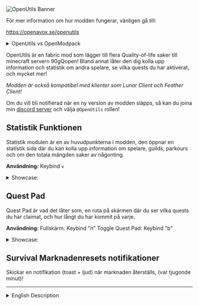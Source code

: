 ![OpenUtils Banner](https://cdn.modrinth.com/data/cached_images/d8a80fa3d2752e4269bf16df2648616e082cecf5.png)

För mer information om hur modden fungerar, vänligen gå till:

https://openavox.se/openutils


<details>
  <summary>OpenUtils vs OpenModpack</summary>
  <table>
<thead>
    <tr>
        <th>Feature</th>
        <th>OpenUtils</th>
        <th>OpenModpack</th>
    </tr>
</thead>
<tbody>
    <tr>
        <td>Typ</td>
        <td>Fabric Mod</td>
        <td>Fabric Modpack</td>
    </tr>
    <tr>
        <td>Generell FPS Boost, förhöjda visuals, partiklar, ytterligare utilities men mera...</td>
        <td class="false">❌</td>
        <td class="true">✅</td>
    </tr>
    <tr>
        <td>90gQopen-insperade menyer</td>
        <td class="false">❌</td>
        <td class="true">✅</td>
    </tr>
    <tr>
        <td>Se vilka andra som använder modden</td>
        <td class="false">❌</td>
        <td class="true">✅</td>
    </tr>
    <tr>
        <td>Statistik Funktion</td>
        <td class="true">✅</td>
        <td class="true">✅</td>
    </tr>
    <tr>
        <td>Quest Pad Funktion</td>
        <td class="true">✅</td>
        <td class="true">✅</td>
    </tr>
    <tr>
        <td>Marknadresets notifikationer</td>
        <td class="true">✅</td>
        <td class="true">✅</td>
    </tr>
    <tr>
        <td>Totem reminder</td>
        <td class="false">❌</td>
        <td class="true">✅</td>
    </tr>
</tbody>
</table>
</details>

OpenUtils är en fabric mod som lägger till flera Quality-of-life saker till minecraft servern 90gQopen! Bland annat låter den dig kolla upp information och statistik om andra spelare, se vilka quests du har aktiverat, och mycket mer!


_Modden är också kompatibel med klienter som Lunar Client och Feather Client!_

Om du vill bli notifierad när en ny version av modden släpps, så kan du joina min [discord server](https://discord.gg/F9mkMxPf9g) och välja `@OpenUtils` rollen!

## Statistik Funktionen
Statistik modulen är en av huvudpunkterna i modden, den öppnar en statistik sida där du kan kolla upp information om spelare, guilds, parkours och om den totala mängden saker av någonting.

**Användning:** Keybind `v`

<details>
<summary>Showcase:</summary>

![Preview](https://cdn.modrinth.com/data/cached_images/b8247c7699dfa565b9b28a65aed726b033a857c3_0.webp)

</details>

## Quest Pad
Quest Pad är vad det låter som, en ruta på skärmen där du ser vilka quests du har claimat, och hur långt du har kommit på varje.

**Användning:**
Fullskärm: Keybind "n"
Toggle Quest Pad: Keybind "b"

<details>
<summary>Showcase:</summary>

![Fullscreen](https://cdn.modrinth.com/data/cached_images/c8f5a788949cd64f0ca4356c2c92a95d7bf5f18e_0.webp)

![Quest pad](https://cdn.modrinth.com/data/cached_images/a44493c43f730107335b36508a17b3d2832ed7bb.png)

</details>

## Survival Marknadenresets notifikationer
Skickar en notifikation (toast + ljud) när marknaden återställs, (var tjugonde minut)!

---

<details>
  <summary>English Description</summary>
  <details>
  <summary>OpenUtils vs OpenModpack</summary>
  <table>
    <thead>
      <tr>
        <th>Feature</th>
        <th>OpenUtils</th>
        <th>OpenModpack</th>
      </tr>
    </thead>
    <tbody>
      <tr>
        <td>Type</td>
        <td>Fabric Mod</td>
        <td>Fabric Modpack</td>
      </tr>
      <tr>
        <td>General FPS boost, enhanced visuals, particles, extra utilities and more...</td>
        <td class="false">❌</td>
        <td class="true">✅</td>
      </tr>
      <tr>
        <td>90gQopen-inspired menus</td>
        <td class="false">❌</td>
        <td class="true">✅</td>
      </tr>
      <tr>
        <td>See who else is using the mod</td>
        <td class="false">❌</td>
        <td class="true">✅</td>
      </tr>
      <tr>
        <td>Statistics feature</td>
        <td class="true">✅</td>
        <td class="true">✅</td>
      </tr>
      <tr>
        <td>Quest Pad feature</td>
        <td class="true">✅</td>
        <td class="true">✅</td>
      </tr>
      <tr>
        <td>Market reset notifications</td>
        <td class="true">✅</td>
        <td class="true">✅</td>
      </tr>
      <tr>
        <td>Totem reminder</td>
        <td class="false">❌</td>
        <td class="true">✅</td>
      </tr>
    </tbody>
  </table>
</details>

<p><strong>OpenUtils</strong> is a Fabric mod that adds several quality-of-life improvements to the Minecraft server <em>90gQopen</em>! Among other things, it lets you look up information and statistics about other players, see which quests you’ve activated, and much more!</p>

<p><em>The mod is also compatible with clients like Lunar Client and Feather Client!</em></p>

<p>If you want to be notified when a new version of the mod is released, you can join my <a href="https://discord.gg/F9mkMxPf9g">Discord server</a> and choose the <code>@OpenUtils</code> role!</p>

<h2>Statistics Feature</h2>
<p>The statistics module is one of the main features of the mod. It opens a statistics page where you can look up info about players, guilds, parkours, and total counts of various things.</p>
<p><strong>Usage:</strong> Keybind <code>v</code></p>

<details>
  <summary>Showcase:</summary>
  <img src="https://cdn.modrinth.com/data/cached_images/b8247c7699dfa565b9b28a65aed726b033a857c3_0.webp" alt="Preview" />
</details>

<h2>Quest Pad</h2>
<p>Quest Pad is exactly what it sounds like: a box on your screen where you can see which quests you’ve claimed and how far you’ve progressed on each.</p>
<p><strong>Usage:</strong><br/>
Fullscreen: Keybind <code>n</code><br/>
Toggle Quest Pad: Keybind <code>b</code></p>

<details>
  <summary>Showcase:</summary>
  <img src="https://cdn.modrinth.com/data/cached_images/c8f5a788949cd64f0ca4356c2c92a95d7bf5f18e_0.webp" alt="Fullscreen" />
  <img src="https://cdn.modrinth.com/data/cached_images/a44493c43f730107335b36508a17b3d2832ed7bb.png" alt="Quest pad" />
</details>

<h2>Survival Market Reset Notifications</h2>
<p>Sends a notification (toast + sound) when the market resets (every 20 minutes)!</p>

</details>